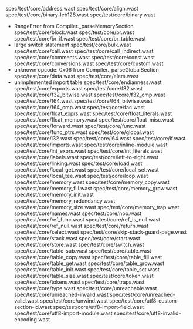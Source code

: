 spec/test/core/address.wast
spec/test/core/align.wast
spec/test/core/binary-leb128.wast
spec/test/core/binary.wast
  - RangeError from Compiler._parseMemorySection
spec/test/core/block.wast
spec/test/core/br.wast
spec/test/core/br_if.wast
spec/test/core/br_table.wast
  - large switch statement
spec/test/core/bulk.wast
spec/test/core/call.wast
spec/test/core/call_indirect.wast
spec/test/core/comments.wast
spec/test/core/const.wast
spec/test/core/conversions.wast
spec/test/core/custom.wast
  - unknown opcode: 0x06 from Compiler._parseGlobalSection
spec/test/core/data.wast
spec/test/core/elem.wast
  - unimplemented import table
spec/test/core/endianness.wast
spec/test/core/exports.wast
spec/test/core/f32.wast
spec/test/core/f32_bitwise.wast
spec/test/core/f32_cmp.wast
spec/test/core/f64.wast
spec/test/core/f64_bitwise.wast
spec/test/core/f64_cmp.wast
spec/test/core/fac.wast
spec/test/core/float_exprs.wast
spec/test/core/float_literals.wast
spec/test/core/float_memory.wast
spec/test/core/float_misc.wast
spec/test/core/forward.wast
spec/test/core/func.wast
spec/test/core/func_ptrs.wast
spec/test/core/global.wast
spec/test/core/i32.wast
spec/test/core/i64.wast
spec/test/core/if.wast
spec/test/core/imports.wast
spec/test/core/inline-module.wast
spec/test/core/int_exprs.wast
spec/test/core/int_literals.wast
spec/test/core/labels.wast
spec/test/core/left-to-right.wast
spec/test/core/linking.wast
spec/test/core/load.wast
spec/test/core/local_get.wast
spec/test/core/local_set.wast
spec/test/core/local_tee.wast
spec/test/core/loop.wast
spec/test/core/memory.wast
spec/test/core/memory_copy.wast
spec/test/core/memory_fill.wast
spec/test/core/memory_grow.wast
spec/test/core/memory_init.wast
spec/test/core/memory_redundancy.wast
spec/test/core/memory_size.wast
spec/test/core/memory_trap.wast
spec/test/core/names.wast
spec/test/core/nop.wast
spec/test/core/ref_func.wast
spec/test/core/ref_is_null.wast
spec/test/core/ref_null.wast
spec/test/core/return.wast
spec/test/core/select.wast
spec/test/core/skip-stack-guard-page.wast
spec/test/core/stack.wast
spec/test/core/start.wast
spec/test/core/store.wast
spec/test/core/switch.wast
spec/test/core/table-sub.wast
spec/test/core/table.wast
spec/test/core/table_copy.wast
spec/test/core/table_fill.wast
spec/test/core/table_get.wast
spec/test/core/table_grow.wast
spec/test/core/table_init.wast
spec/test/core/table_set.wast
spec/test/core/table_size.wast
spec/test/core/token.wast
spec/test/core/tokens.wast
spec/test/core/traps.wast
spec/test/core/type.wast
spec/test/core/unreachable.wast
spec/test/core/unreached-invalid.wast
spec/test/core/unreached-valid.wast
spec/test/core/unwind.wast
spec/test/core/utf8-custom-section-id.wast
spec/test/core/utf8-import-field.wast
spec/test/core/utf8-import-module.wast
spec/test/core/utf8-invalid-encoding.wast
